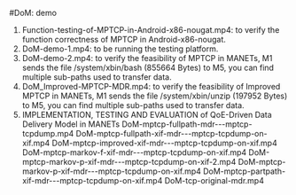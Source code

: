 #DoM: demo

1. Function-testing-of-MPTCP-in-Android-x86-nougat.mp4: to verify the function correctness of MPTCP in Android-x86-nougat.
2. DoM-demo-1.mp4: to be running the testing platform.
3. DoM-demo-2.mp4: to verify the feasibility of MPTCP in MANETs, M1 sends the file /system/xbin/bash (855664 Bytes) to M5, you can find multiple sub-paths used to transfer data.
4. DoM_Improved-MPTCP-MDR.mp4: to verify the feasibility of Improved MPTCP in MANETs, M1 sends the file /system/xbin/unzip (197952 Bytes) to M5, you can find multiple sub-paths used to transfer data.
5. IMPLEMENTATION, TESTING AND EVALUATION of QoE-Driven Data Delivery Model in MANETs
   DoM-mptcp-fullpath-mdr---mptcp-tcpdump.mp4
   DoM-mptcp-fullpath-xif-mdr---mptcp-tcpdump-on-xif.mp4
   DoM-mptcp-improved-xif-mdr---mptcp-tcpdump-on-xif.mp4
   DoM-mptcp-markov-f-xif-mdr---mptcp-tcpdump-on-xif.mp4
   DoM-mptcp-markov-p-xif-mdr---mptcp-tcpdump-on-xif-2.mp4
   DoM-mptcp-markov-p-xif-mdr---mptcp-tcpdump-on-xif.mp4
   DoM-mptcp-partpath-xif-mdr---mptcp-tcpdump-on-xif.mp4
   DoM-tcp-original-mdr.mp4
